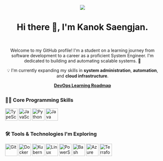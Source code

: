 <p align="center">
    <img src="https://readme-typing-svg.herokuapp.com?font=Fira+Code&size=20&pause=1000&color=66E438&center=true&vCenter=true&width=435&lines=Building+and+automating+systems...;Learning+DevOps...;Hello,+welcome+to+my+profile!;System+Engineer+in+the+making..."/>
</p>

<h1 align="center">
	Hi there 👋, I'm <strong>Kanok Saengjan</strong>.
</h1>
<br/>
<p align = "center">
	Welcome to my GitHub profile! I'm a student on a learning journey from software development to a career as a proficient System Engineer. I'm dedicated to building and automating scalable systems. 🚀
</p>
<p align="center">
	💡 I'm currently expanding my skills in <strong>system administration</strong>, <strong>automation</strong>, and <strong>cloud infrastructure</strong>.
</p>
<p align="center">
	<a href="https://github.com/Quarter-Cen/learning-devops-roadmap"><strong>DevOps Learning Roadmap</strong></a>
 </p>
	
##


<h3 align="left">👨‍💻 Core Programming Skills</h3>
<p align='left'>
    <img src="https://img.shields.io/badge/typescript-%23007ACC.svg?style=for-the-badge&logo=typescript&logoColor=white" alt="TypeScript" height="40"/>
    <img src="https://img.shields.io/badge/javascript-%23323330.svg?style=for-the-badge&logo=javascript&logoColor=%23F7DF1E" alt="JavaScript" height="40"/>
    <img src="https://img.shields.io/badge/python-%233776AB.svg?style=for-the-badge&logo=python&logoColor=white" alt="Python" height="40"/>
    <img src="https://img.shields.io/badge/java-%23ED8B00.svg?style=for-the-badge&logo=openjdk&logoColor=white" alt="Java" height="40"/>
</p>

##

<h3 align="left">🛠️ Tools & Technologies I'm Exploring</h3>
<p align='left'>
    <img src="https://img.shields.io/badge/git-%23F05033.svg?style=for-the-badge&logo=git&logoColor=white" alt="Git" height="40"/>
    <img src="https://img.shields.io/badge/docker-%230db7ed.svg?style=for-the-badge&logo=docker&logoColor=white" alt="Docker" height="40"/>
    <img src="https://img.shields.io/badge/kubernetes-%23326ce5.svg?style=for-the-badge&logo=kubernetes&logoColor=white" alt="Kubernetes" height="40"/>
    <img src="https://img.shields.io/badge/linux-%23FCC624.svg?style=for-the-badge&logo=linux&logoColor=black" alt="Linux" height="40"/>
    <img src="https://img.shields.io/badge/powershell-%235391FE.svg?style=for-the-badge&logo=powershell&logoColor=white" alt="PowerShell" height="40"/>
    <img src="https://img.shields.io/badge/bash-%23121011.svg?style=for-the-badge&logo=gnu-bash&logoColor=white" alt="Bash" height="40"/>
    <img src="https://img.shields.io/badge/azure-%230072C6.svg?style=for-the-badge&logo=microsoftazure&logoColor=white" alt="Azure" height="40"/>
    <img src="https://img.shields.io/badge/terraform-%235835CC.svg?style=for-the-badge&logo=terraform&logoColor=white" alt="Terraform" height="40"/>
</p>
